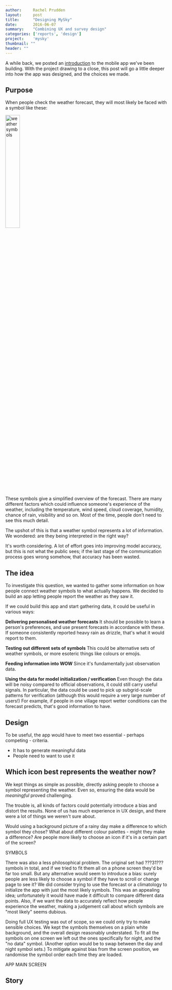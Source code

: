 ```yaml
---
author:     Rachel Prudden
layout:     post
title:      "Designing MySky"
date:       2016-06-07
summary:    "Combining UX and survey design"
categories: ['reports', 'design']
project:    'mysky'
thumbnail: ""
header: ""
---
```

A while back, we posted an [introduction][mysky] to the mobile app we've been building. With the project drawing to a close, this post will go a little deeper into how the app was designed, and the choices we made.

## Purpose

When people check the weather forecast, they will most likely be faced with a symbol like these:

<img src="https://s3-eu-west-1.amazonaws.com/informatics-webimages/articles/2016-06-07-designing-mysky/3symbols.png" alt="weather symbols" width="30%" align="middle">

These symbols give a simplified overview of the forecast. There are many different factors which could influence someone's experience of the weather, including the temperature, wind speed, cloud coverage, humidity, chance of rain, visibility and so on. Most of the time, people don't need to see this much detail.

The upshot of this is that a weather symbol represents a lot of information. We wondered: are they being interpreted in the right way?

It's worth considering. A lot of effort goes into improving model accuracy, but this is not what the public sees; if the last stage of the communication process goes wrong somehow, that accuracy has been wasted.

## The idea

To investigate this question, we wanted to gather some information on how people connect weather symbols to what actually happens. We decided to build an app letting people report the weather as they saw it.

If we could build this app and start gathering data, it could be useful in various ways:

__Delivering personalised weather forecasts__
It should be possible to learn a person's preferences, and use present forecasts in accordance with these. If someone consistently reported heavy rain as drizzle, that's what it would report to them.

__Testing out different sets of symbols__
This could be alternative sets of weather symbols, or more esoteric things like colours or emojis.

__Feeding information into WOW__
Since it's fundamentally just observation data.

__Using the data for model initialization / verification__
Even though the data will be noisy compared to official observations, it could still carry useful signals. In particular, the data could be used to pick up subgrid-scale patterns for verification (although this would require a very large number of users!) For example, if people in one village report wetter conditions can the forecast predicts, that's good information to have.

## Design

To be useful, the app would have to meet two essential - perhaps competing - criteria. 

* It has to generate meaningful data
* People need to want to use it

## Which icon best represents the weather now?

We kept things as simple as possible, directly asking people to choose a symbol representing the weather. Even so, ensuring the data would be _meaningful_ proved challenging.

The trouble is, all kinds of factors could potentially introduce a bias and distort the results. None of us has much experience in UX design, and there were a lot of things we weren't sure about. 

Would using a background picture of a rainy day make a difference to which symbol they chose? What about different colour palettes - might they make a difference? Are people more likely to choose an icon if it's in a certain part of the screen? 

SYMBOLS

There was also a less philosophical problem. The original set had ???31??? symbols in total, and if we tried to fit them all on a phone screen they'd be far too small. But any alternative would seem to introduce a bias: surely people are less likely to choose a symbol if they have to scroll or change page to see it? We did consider trying to use the forecast or a climatology to initialize the app with just the most likely symbols. This was an appealing idea; unfortunately it would have made it difficult to compare different data points. Also, if we want the data to accurately reflect how people experience the weather, making a judgement call about which symbols are "most likely" seems dubious.

Doing full UX testing was out of scope, so we could only try to make sensible choices. We kept the symbols themselves on a plain white background, and the overall design reasonably understated. To fit all the symbols on one screen we left out the ones specifically for night, and the "no data" symbol. (Another option would be to swap between the day and night symbol sets.) To mitigate against bias from the screen position, we randomise the symbol order each time they are loaded.

APP MAIN SCREEN

## Story




[mysky]: http://www.informaticslab.co.uk/report/2016/05/09/mysky-is-coming.html